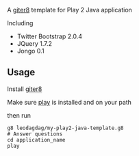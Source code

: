 A [giter8](https://github.com/n8han/giter8) template for Play 2 Java application

Including 
+ Twitter Bootstrap 2.0.4
+ JQuery 1.7.2
+ Jongo 0.1
  

## Usage

Install [giter8](https://github.com/n8han/giter8)

Make sure [play](https://github.com/playframework/Play20) is installed and on your path

then run

    g8 leodagdag/my-play2-java-template.g8
    # Answer questions
    cd application_name
    play
